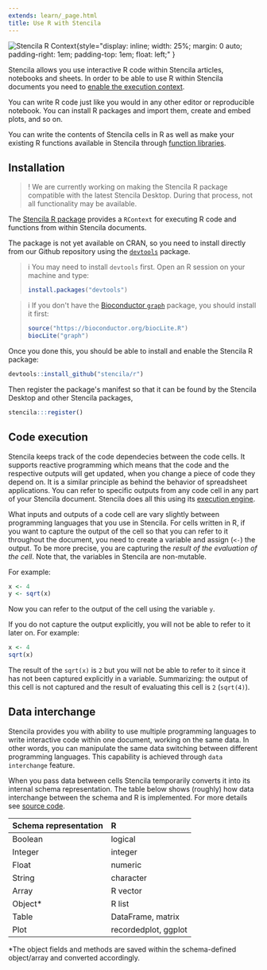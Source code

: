 ```yaml
---
extends: learn/_page.html
title: Use R with Stencila
---
```


![Stencila R Context](../img/r-context.png){style="display: inline; width: 25%; margin: 0 auto; padding-right: 1em; padding-top: 1em; float: left;" }

Stencila allows you use interactive R code within Stencila articles, notebooks and sheets.
In order to be able to use R within Stencila documents you need to
[enable the execution context](#installation).

You can write R code
just like you would in any other editor or reproducible notebook. You can install R packages and import them,
create and embed plots, and so on.

You can write the contents of Stencila cells in R as well as make your existing R functions available in Stencila through [function libraries](#functions).

## Installation

>! We are currently working on making the Stencila R package compatible with the latest Stencila Desktop. During that process, not all functionality may be available.

The [Stencila R package](https://github.com/stencila/r) provides a `RContext` for executing R code and functions from within Stencila documents.

The package is not yet available on CRAN, so you need to install directly from our Github repository using the [`devtools`](https://github.com/hadley/devtools) package.

>i You may need to install `devtools` first. Open an R session on your machine and type:
> ```r
> install.packages("devtools")
> ``` 

>i If you don't have the [Bioconductor `graph`](https://www.bioconductor.org/packages/release/bioc/html/graph.html) package, you should install it first:
> ```r
> source("https://bioconductor.org/biocLite.R")
> biocLite("graph")
> ```

Once you done this, you should be able to install and enable the Stencila R package:

```r
devtools::install_github("stencila/r")
```

Then register the package's manifest so that it can be found by the Stencila Desktop and other Stencila packages,

```r
stencila:::register()
```

## Code execution

Stencila keeps track of the code dependecies between the code cells. It supports reactive programming which means that the code and the respective outputs
will get updated, when you change a piece of code they depend on. It is a similar principle as behind the behavior of spreadsheet applications.
You can refer to specific outputs from any code cell in any part of your Stencila document. Stencila does all this using its [execution engine]().

What inputs and outputs of a code cell are vary slightly between programming languages that you use in Stencila.  For cells written in R,
if you want to capture the output of the cell so that you can refer to it throughout the document, you need to create a variable and assign (`<-`) the output. To be more precise, you are capturing the _result of the evaluation of the cell_.
Note that, the variables in Stencila are non-mutable.

For example:

```r
x <- 4
y <- sqrt(x)
```
Now you can refer to the output of the cell using the variable `y`.

If you do not capture the output explicitly, you will not be able to refer to it later on. For example:

```r
x <- 4
sqrt(x)
```

The result of the `sqrt(x)` is `2` but you will not be able to refer to it since it has not been captured explicitly in a variable.
Summarizing: the output of this cell is not captured and the result of evaluating this cell is `2` (`sqrt(4)`).


## Data interchange

Stencila provides you with ability to use multiple programming languages to write interactive code within
one document, working on the same data. In other words, you can manipulate the same data switching between different programming
languages. This capability is achieved through `data interchange` feature.

When you pass data between cells Stencila temporarily converts it into its internal schema representation.
The table below shows (roughly) how data interchange between the schema and R is implemented. For more details
see [source code](https://github.com/stencila/r/blob/master/R/type.R).

| Schema representation | R                    |
|:----------------------|:---------------------|
| Boolean               | logical              |
| Integer               | integer              |
| Float                 | numeric              |
| String                | character            |
| Array                 | R vector             |
| Object\*              | R list               |
| Table                 | DataFrame, matrix    |
| Plot                  | recordedplot, ggplot |

\*The object fields and methods are saved within the schema-defined object/array and converted accordingly.
